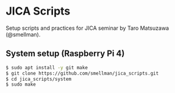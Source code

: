 # JICA Scripts

Setup scripts and practices for JICA seminar by Taro Matsuzawa (@smellman).

## System setup (Raspberry Pi 4)

```bash
$ sudo apt install -y git make
$ git clone https://github.com/smellman/jica_scripts.git
$ cd jica_scripts/system
$ sudo make
```
